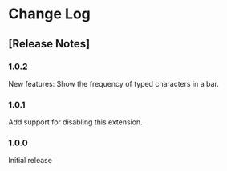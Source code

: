 # Change Log

## [Release Notes]

### 1.0.2

New features: Show the frequency of typed characters in a bar.

### 1.0.1

Add support for disabling this extension.

### 1.0.0

Initial release